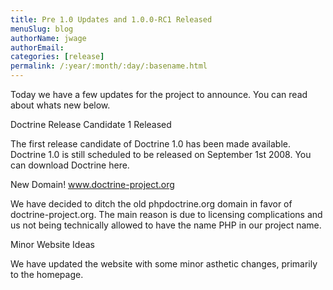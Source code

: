 ```yaml
---
title: Pre 1.0 Updates and 1.0.0-RC1 Released
menuSlug: blog
authorName: jwage 
authorEmail: 
categories: [release]
permalink: /:year/:month/:day/:basename.html
---
```

<p>

Today we have a few updates for the project to announce. You can read
about whats new below.

</p><p>

Doctrine Release Candidate 1 Released

</p><p>

The first release candidate of Doctrine 1.0 has been made available.
Doctrine 1.0 is still scheduled to be released on September 1st 2008.
You can download Doctrine here.

</p><p>

New Domain! www.doctrine-project.org

</p><p>

We have decided to ditch the old phpdoctrine.org domain in favor of
doctrine-project.org. The main reason is due to licensing complications
and us not being technically allowed to have the name PHP in our project
name.

</p><p>

Minor Website Ideas

</p><p>

We have updated the website with some minor asthetic changes, primarily
to the homepage.

</p>



